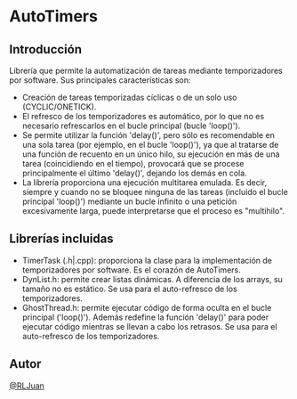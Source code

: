 # AutoTimers

## Introducción
Librería que permite la automatización de tareas mediante temporizadores por software. Sus principales características son:

- Creación de tareas temporizadas cíclicas o de un solo uso (CYCLIC/ONETICK).
- El refresco de los temporizadores es automático, por lo que no es necesario refrescarlos en el bucle principal (bucle 'loop()').
- Se permite utilizar la función 'delay()', pero sólo es recomendable en una sola tarea (por ejemplo, en el bucle 'loop()'), ya que al tratarse de una función de recuento en un único hilo, su ejecución en más de una tarea (coincidiendo en el tiempo), provocará que se procese principalmente el último 'delay()', dejando los demás en cola.
- La librería proporciona una ejecución multitarea emulada. Es decir, siempre y cuando no se bloquee ninguna de las tareas (incluido el bucle principal 'loop()') mediante un bucle infinito o una petición excesivamente larga, puede interpretarse que el proceso es "multihilo".

## Librerías incluidas
- TimerTask (.h|.cpp): proporciona la clase para la implementación de temporizadores por software. Es el corazón de AutoTimers.
- DynList.h: permite crear listas dinámicas. A diferencia de los arrays, su tamaño no es estático. Se usa para el auto-refresco de los temporizadores.
- GhostThread.h: permite ejecutar código de forma oculta en el bucle principal ('loop()'). Además redefine la función 'delay()' para poder ejecutar código mientras se llevan a cabo los retrasos. Se usa para el auto-refresco de los temporizadores.

## Autor
[@RLJuan](https://github.com/RLJuan)
